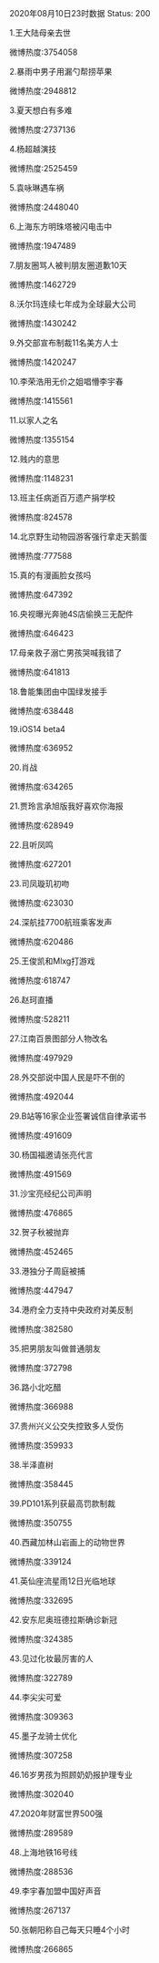 2020年08月10日23时数据
Status: 200

1.王大陆母亲去世

微博热度:3754058

2.暴雨中男子用漏勺帮捞苹果

微博热度:2948812

3.夏天想白有多难

微博热度:2737136

4.杨超越演技

微博热度:2525459

5.袁咏琳遇车祸

微博热度:2448040

6.上海东方明珠塔被闪电击中

微博热度:1947489

7.朋友圈骂人被判朋友圈道歉10天

微博热度:1462729

8.沃尔玛连续七年成为全球最大公司

微博热度:1430242

9.外交部宣布制裁11名美方人士

微博热度:1420247

10.李荣浩用无价之姐唱懵李宇春

微博热度:1415561

11.以家人之名

微博热度:1355154

12.贱内的意思

微博热度:1148231

13.班主任病逝百万遗产捐学校

微博热度:824578

14.北京野生动物园游客强行拿走天鹅蛋

微博热度:777588

15.真的有漫画脸女孩吗

微博热度:647392

16.央视曝光奔驰4S店偷换三无配件

微博热度:646423

17.母亲救子溺亡男孩哭喊我错了

微博热度:641813

18.鲁能集团由中国绿发接手

微博热度:638448

19.iOS14 beta4

微博热度:636952

20.肖战

微博热度:634265

21.贾玲言承旭版我好喜欢你海报

微博热度:628949

22.且听凤鸣

微博热度:627201

23.司凤璇玑初吻

微博热度:623030

24.深航挂7700航班乘客发声

微博热度:620486

25.王俊凯和Mlxg打游戏

微博热度:618747

26.赵珂直播

微博热度:528211

27.江南百景图部分人物改名

微博热度:497929

28.外交部说中国人民是吓不倒的

微博热度:492044

29.B站等16家企业签署诚信自律承诺书

微博热度:491609

30.杨国福邀请张亮代言

微博热度:491569

31.沙宝亮经纪公司声明

微博热度:476865

32.贺子秋被抛弃

微博热度:452465

33.港独分子周庭被捕

微博热度:447947

34.港府全力支持中央政府对美反制

微博热度:382580

35.把男朋友叫做普通朋友

微博热度:372798

36.路小北吃醋

微博热度:366988

37.贵州兴义公交失控致多人受伤

微博热度:359933

38.半泽直树

微博热度:358445

39.PD101系列获最高罚款制裁

微博热度:350755

40.西藏加林山岩画上的动物世界

微博热度:339124

41.英仙座流星雨12日光临地球

微博热度:332695

42.安东尼奥班德拉斯确诊新冠

微博热度:324385

43.见过化妆最厉害的人

微博热度:322789

44.李尖尖可爱

微博热度:309363

45.墨子龙骑士优化

微博热度:307258

46.16岁男孩为照顾奶奶报护理专业

微博热度:302040

47.2020年财富世界500强

微博热度:289589

48.上海地铁16号线

微博热度:288536

49.李宇春加盟中国好声音

微博热度:267137

50.张朝阳称自己每天只睡4个小时

微博热度:266865

